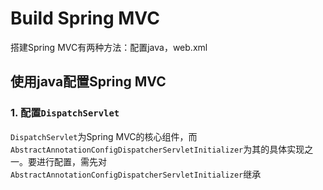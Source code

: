 # Build Spring MVC
搭建Spring MVC有两种方法：配置java，web.xml
## 使用java配置Spring MVC
### 1. 配置`DispatchServlet`
`DispatchServlet`为Spring MVC的核心组件，而`AbstractAnnotationConfigDispatcherServletInitializer`为其的具体实现之一。要进行配置，需先对`AbstractAnnotationConfigDispatcherServletInitializer`继承